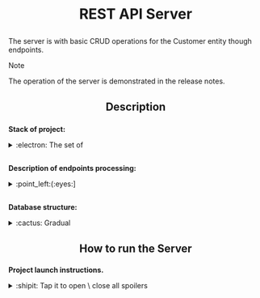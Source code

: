 <h1>
  <p align="center">
    REST API Server
  </p>
</h1>

The server is with basic CRUD operations for the Customer entity though endpoints.

> [!NOTE]
>  The operation of the server is demonstrated in the release notes. 

##
<h2>
  <p align="center">
    Description
  </p>
</h2>

###
**Stack of project:**

<details>
<summary>:electron:	The set of</summary>
  
###
- Backend:
  - Java (21);
  - Spring Boot (3.3.0):
    - Hibernate;
    - Tomcat;
    - JUnit Jupiter and Mockito.
  - Maven (3.9.9);
  - Jacoco (0.8.12).
- Frontend:
  - None.
- Database:
  - PostgreSQL (16.3).
- Authentication:
  - None.

</details>

##
### 
**Description of endpoints processing:**

<details>
<summary>:point_left:(:eyes:]</summary>

##
###
`Read all` customers
<details>
<summary>:white_large_square: Tap it</summary>

###
- HTTP Query:
  - GET
- Link:
  - /api/customers
- Response body:
  - id: Long
  - fullName: String
  - email: String
  - phone: String

</details>

##
###
`Read` customer
<details>
<summary>:white_circle: Tap it</summary>

###
- HTTP Query:
  - GET
- Link:
  - /api/customers/{id}
- Response body:
  - id: Long
  - fullName: String
  - email: String
  - phone: String

</details>

##
###
`Create` customer
<details>
<summary>:green_circle:	 Tap it</summary>
  
###
- HTTP Query:
  - POST
- Link:
  - /api/customers
- Content-type:
  - application/json
- Body:
  - FullName: String
    - 2..50 chars (including whitespaces).
  - email: String
    - 2..100 chars;
    - unique;
    - should include exactly one '@'.
  - phone: String
    - 6..14 chars;
    - only digits;
    - should start from '+';
    - optional field.
- Response body:
  - id: Long
  - fullName: String
  - email: String
  - phone: String

</details>

##
###
`Update` customer
<details>
<summary>:yellow_circle: Tap it</summary>

###
- HTTP Query:
  - PUT
- Link:
  - /api/customers/{id}
- Content-type:
  - application/json
- Body:
  - id: Long
  - FullName: String
    - 2..50 chars (including whitespaces).
  - email: String
    - not editable.
  - phone: String
    - 6..14 chars;
    - only digits;
    - should start from '+'.
- Response body:
  - id: Long
  - fullName: String
  - email: String
  - phone: String

</details>

##
###
`Delete` customer
<details>
<summary>:orange_circle: Tap it</summary>

###
- HTTP Query:
  - DELETE
- Link:
  - /api/customers/{id}
- Related DB column:
  - is_active
- Just mark a customer as deleted, but leave his data in DB.

</details>

</details>

##
### 
**Database structure:**

<details>
<summary>:cactus:	Gradual</summary>

###
- `Schema`:
  - customerhub
- `Table`:
  - customers
- `Table structure`:
  - id:
    - bigint
    - not Null
    - primary key
  - created:
    - bigint
    - not Null
  - updated:
    - bigint
    - not Null
  - full_name:
    - character varying
    - not Null
    - lentgth (50)
  - email:
    - character varying
    - not Null
    - lentgth (100)
  - phone:
    - character varying;
    - Nullable
    - lentgth (14)
  - is_active:
    - boolean
    - not Null
    
</details>

##
<h2>
  <p align="center">
    How to run the Server
  </p>
</h2>

**Project launch instructions.**

<details>
<summary>:shipit: Tap it to open \ close all spoilers</summary>

##

**I. Ensure that the following components are installed** on your device:

<details>
<summary>:fire_extinguisher: Ensured that</summary>
  
###
- `Java` (21 or higher, but previous versions can't be supported, check it yourself);

- `Maven` (recommend 3.9.9);

- `PostgreSQL` and `psql JDBC driver`(recommend 16.3);

- `Git` (if you plan to clone the project from a repository).

</details>

##

**II. Clone the Project** or download its in ZIP file

<details>
<summary>:rainbow: As across Bifrost ㄟ( ▔-▔ )ㄏ</summary>
  
###
- `Use Git` to clone the project repository onto your device:

```
git clone https://github.com/NeZLiPand/CustomerHub.git
```

- Or `use the button` **[<> Code]** to download on main page of the project, as on this screenshot:
  - [*1st step*](https://github.com/user-attachments/assets/48067ebe-a8a5-46ff-822e-472d5fd5d6af);
  - [*2nd step*](https://github.com/user-attachments/assets/72ea9414-83fb-45b9-8b53-1577a28a69f3).

- `Or use another way`, which you prefer and can 😁👌.

</details>

##

**III. Set it up**
 
<details>
<summary>:milky_way: As God our galaxy</summary>

###
You have to `change configuration` of `the server` in the file application.properties located at the path:

```
yourPathToTheProjectFolder/src/main/resources/application.properties
```

- The server is configured to hear port: `8888`;
- `You have to change the "Login" and "password"` to match one of the "users" in your database, for example, "postgres" and "postgres".

Or create and configure application.yml, then you have to delete application.properties file.

**Here is explain of others field** of application.properties file:

<details>
<summary>:herb: Others field</summary>

##

###
**About `spring.jpa.open-in-view` field:**

<details>
<summary>:leaves: Tap it</summary>
  
###
This parameter determines whether the JPA session will be open for viewing (Open Session in View) during an HTTP request. It controls access to lazy-loaded data after the transaction has ended. Possible values:

- true — the JPA session remains open after the transaction ends, allowing lazy loading of data within the HTTP request;

- false — the JPA session closes after the transaction ends, and lazy loading outside the transaction will throw a LazyInitializationException.

</details>

##

###
**About `spring.jpa.hibernate.ddl-auto` field:**

<details>
<summary>:leaves: Tap it</summary>
  
###
This parameter defines the strategy for automatically managing the Hibernate database schema (DDL — Data Definition Language). Possible values:

- none — no changes are applied to the database schema. Hibernate will not automatically create, update, or delete tables;

- update — Hibernate updates the schema while preserving existing data. It creates new tables and columns but does not delete or modify existing ones;

- create — Hibernate creates a new database schema at startup, deleting all existing tables;

- create-drop — Hibernate creates a new database schema at startup and deletes it after the application stops;

- validate — checks whether the existing database schema matches the entities in your code, but does not make any changes;

- create-only — creates the schema based on entities, but doesn’t drop it after the application stops (rarely used).

</details>

##

###
**About `spring.jpa.show-sql` field:**

<details>
<summary>:leaves: Tap it</summary>
  
###
This parameter controls whether SQL queries are displayed in the console. Possible values:

- true — displays the SQL queries generated by Hibernate in the logs;

- false — SQL queries will not be displayed in the logs.

</details>

##

###
**About `spring.jpa.properties.hibernate.format_sql` field:**

<details>
<summary>:leaves: Tap it</summary>
  
###
This parameter controls the formatting of SQL queries in the output. Possible values:

- true — SQL queries will be formatted, meaning they will be easy to read (split across multiple lines with indentation);

- false — SQL queries will be displayed as a single continuous line (unformatted).

</details>

</details>

</details>

##

**IV. Build the Project**

<details>
<summary>:tornado: Build it</summary>
  
###
- Build the project using Maven by your IDE;

- Or navigate to the root directory of the project and run the following command in cmd by your OS:

```
mvn clean install
```

[*Tap here if it doesn't work, but Maven has already installed*](https://mkyong.com/maven/how-to-install-maven-in-windows/)

</details>

##

**V. Run the Project**

<details>
<summary>:comet: Run it</summary>
  
###
After the successful build, run the project with the following command:

```
mvn spring-boot:run
```

[*Tap here if it doesn't work, but Maven has already installed and you skip same link in previous step*](https://mkyong.com/maven/how-to-install-maven-in-windows/)

</details>

##

**VI. Check Availability**

<details>
<summary>:sun_behind_large_cloud: Brother whaat's that</summary>
  
###
If the project starts successfully, it will be available in your browser at the following link:

```
http://localhost:8888
```

But if you want to check how it works fully-featured, I recommend installing [*Postman*](https://www.postman.com/downloads/)

</details>

##

**VII. Notes**

<details>
<summary>:deciduous_tree: It's helpful</summary>

###
- Ensure that all dependencies in the pom.xml file are correctly configured;
- When deciding whether to build your project as a JAR file, or as a WAR file it's important to consider the architecture and environment in which your application will run.

<details>
<summary>:herb: The benefits of JAR and WAR files (short)</summary>

##
###
<details>
<summary>:leaves: When to use a JAR file</summary>

###
- Spring Boot applications:
  - If your project is built with Spring Boot, creating a JAR file is the standard approach;
  - Spring Boot produces self-contained JAR files that bundle all necessary dependencies and can run independently on any machine with a Java Runtime Environment (JRE) or Java Development Kit (JDK).
- Easy distribution and deployment:
  - A JAR file is convenient for distribution and deployment on different machines or servers;
  - All that is required to run it is a working installation of Java.

</details>

##
###
<details>
<summary>:leaves: When to use a WAR file</summary>

###
- For web applications using WAR files:
  - If your project is more traditional and intended to be deployed on web servers (e.g., Apache Tomcat or JBoss), creating a WAR file might be more appropriate;
  - WAR files are better suited for web applications that need to be deployed in servlet containers.
- Containers (Docker):
  - For complex infrastructures or microservice-based architectures, containerizing your application with Docker might be a better solution;
  - This ensures a consistent environment across all devices, regardless of the operating system or configurations.
- Executable (native) packages:
  - If you need the application to run directly as a binary file, there are tools available to convert Java applications into native executables for different OS platforms (e.g., GraalVM).

</details>

</details>

</details>
